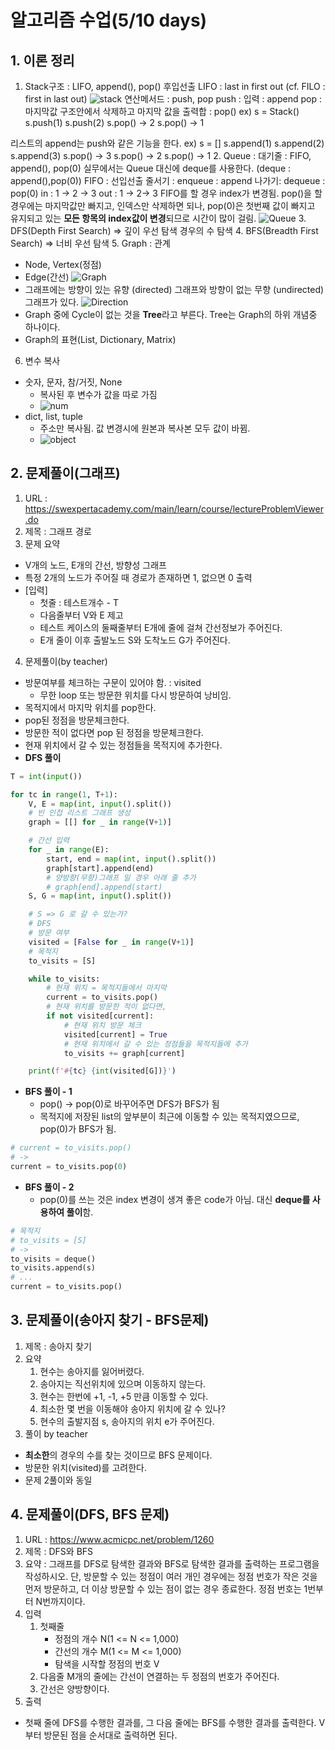 # 알고리즘 수업(5/10 days)
## 1. 이론 정리
1. Stack구조 : LIFO, append(), pop()
  후입선출 LIFO : last in first out
  (cf. FILO : first in last out)
  ![stack](images/20230217_stack.png)
  연산메서드 : push, pop
  push : 입력 : append
  pop : 마지막값 구조안에서 삭제하고 마지막 값을 출력합 : pop()
  ex) s = Stack()
  s.push(1)
  s.push(2)
  s.pop() -> 2
  s.pop() -> 1
  
  리스트의 append는 push와 같은 기능을 한다.
  ex) s = []
  s.append(1)
  s.append(2)
  s.append(3)
  s.pop() -> 3
  s.pop() -> 2
  s.pop() -> 1
2. Queue : 대기줄 : FIFO, append(), pop(0)
  실무에서는 Queue 대신에 deque를 사용한다.
  (deque : append(),pop(0))
  FIFO : 선입선출
  줄서기 : enqueue : append
  나가기: dequeue : pop(0)
  in : 1 -> 2 -> 3
  out : 1 -> 2-> 3
  FIFO를 할 경우 index가 변경됨.
  pop()을 할 경우에는 마지막값만 빠지고, 인덱스만 삭제하면 되나, pop(0)은 첫번째 값이 빠지고 유지되고 있는 **모든 항목의 index값이 변경**되므로 시간이 많이 걸림.
  ![Queue](images/20230217_Queue.png)
3. DFS(Depth First Search)  => 깊이 우선 탐색
  경우의 수 탐색
4. BFS(Breadth First Search) => 너비 우선 탐색
5. Graph : 관계
  * Node, Vertex(정점)
  * Edge(간선)
  ![Graph](images/20230217_graph1.png)
  * 그래프에는 방향이 있는 유향 (directed) 그래프와 방향이 없는 무향 (undirected) 그래프가 있다.
  ![Direction](images/20230217_graph2.png)
  * Graph 중에 Cycle이 없는 것을 **Tree**라고 부른다. Tree는 Graph의 하위 개념중 하나이다.
  * Graph의 표현(List, Dictionary, Matrix)
6. 변수 복사
  * 숫자, 문자, 참/거짓, None
    * 복사된 후 변수가 값을 따로 가짐
    * ![num](images/20230217_number_copy.png)
  * dict, list, tuple
    * 주소만 복사됨. 값 변경시에 원본과 복사본 모두 값이 바뀜.
    * ![object](images/20230217_object_copy.png)
## 2. 문제풀이(그래프)
1. URL : https://swexpertacademy.com/main/learn/course/lectureProblemViewer.do
2. 제목 : 그래프 경로
3. 문제 요약
  * V개의 노드, E개의 간선, 방향성 그래프
  * 특정 2개의 노드가 주어질 때 경로가 존재하면 1, 없으면 0 출력
  * [입력]
    * 첫줄 : 테스트개수 - T
    * 다음줄부터 V와 E 제고
    * 테스트 케이스의 둘째줄부터 E개에 줄에 걸쳐 간선정보가 주어진다.
    * E개 줄이 이후 출발노드 S와 도착노드 G가 주어진다.
4. 문제풀이(by teacher)
  * 방문여부를 체크하는 구문이 있어야 함. : visited
    * 무한 loop 또는 방문한 위치를 다시 방문하여 낭비임.
  * 목적지에서 마지막 위치를 pop한다.
  * pop된 정점을 방문체크한다.
  * 방문한 적이 없다면 pop 된 정점을 방문체크한다.
  * 현재 위치에서 갈 수 있는 정점들을 목적지에 추가한다.
  * **DFS 풀이**
```python
T = int(input())

for tc in range(1, T+1):
    V, E = map(int, input().split())
    # 빈 인접 리스트 그래프 생성
    graph = [[] for _ in range(V+1)]

    # 간선 입력
    for _ in range(E):
        start, end = map(int, input().split())
        graph[start].append(end)
        # 양방향(무향)그래프 일 경우 아래 줄 추가
        # graph[end].append(start)
    S, G = map(int, input().split())

    # S => G 로 갈 수 있는가?
    # DFS
    # 방문 여부
    visited = [False for _ in range(V+1)]
    # 목적지
    to_visits = [S]

    while to_visits:
        # 현재 위치 = 목적지들에서 마지막
        current = to_visits.pop()
        # 현재 위치를 방문한 적이 없다면,
        if not visited[current]:
            # 현재 위치 방문 체크
            visited[current] = True
            # 현재 위치에서 갈 수 있는 정점들을 목적지들에 추가
            to_visits += graph[current]

    print(f'#{tc} {int(visited[G])}')
```
  * **BFS 풀이 - 1**
    * pop() -> pop(0)로 바꾸어주면 DFS가 BFS가 됨
    * 목적지에 저장된 list의 앞부분이 최근에 이동할 수 있는 목적지였으므로, pop(0)가 BFS가 됨.
```python
# current = to_visits.pop()
# -> 
current = to_visits.pop(0)
```
* **BFS 풀이 - 2**
  * pop(0)를 쓰는 것은 index 변경이 생겨 좋은 code가 아님. 대신 **deque를 사용하여 풀이**함.
```python
# 목적지
# to_visits = [S] 
# ->
to_visits = deque()
to_visits.append(s)
# ...
current = to_visits.pop()
```
## 3. 문제풀이(송아지 찾기 - BFS문제)
1. 제목 : 송아지 찾기
2. 요약
   1. 현수는 송아지를 잃어버렸다.
   2. 송아지는 직선위치에 있으며 이동하지 않는다.
   3. 현수는 한번에 +1, -1, +5 만큼 이동할 수 있다.
   4. 최소한 몇 번을 이동해야 송아지 위치에 갈 수 있나?
   5. 현수의 출발지점 s, 송아지의 위치 e가 주어진다.
3. 풀이 by teacher
  * **최소한**의 경우의 수를 찾는 것이므로 BFS 문제이다.
  * 방문한 위치(visited)를 고려한다.
  * 문제 2풀이와 동일
## 4. 문제풀이(DFS, BFS 문제)
1. URL : https://www.acmicpc.net/problem/1260
2. 제목 : DFS와 BFS
3. 요약 : 그래프를 DFS로 탐색한 결과와 BFS로 탐색한 결과를 출력하는 프로그램을 작성하시오. 단, 방문할 수 있는 정점이 여러 개인 경우에는 정점 번호가 작은 것을 먼저 방문하고, 더 이상 방문할 수 있는 점이 없는 경우 종료한다. 정점 번호는 1번부터 N번까지이다.
4. 입력
   1. 첫째줄
      * 정점의 개수 N(1 <= N <= 1,000)
      * 간선의 개수 M(1 <= M <= 1,000)
      * 탐색을 시작할 정점의 번호 V
    2. 다음줄 M개의 줄에는 간선이 연결하는 두 정점의 번호가 주어진다.
    3. 간선은 양방향이다.
5. 출력
  * 첫째 줄에 DFS를 수행한 결과를, 그 다음 줄에는 BFS를 수행한 결과를 출력한다. V부터 방문된 점을 순서대로 출력하면 된다.
